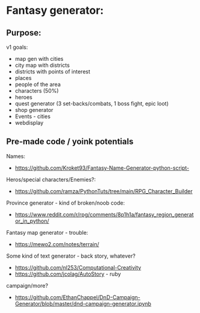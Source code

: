 # Fantasy generator:

## Purpose:

v1 goals:
- map gen with cities
- city map with districts
- districts with points of interest
- places
- people of the area
- characters (50%) 
- heroes
- quest generator (3 set-backs/combats, 1 boss fight, epic loot)
- shop generator
- Events - cities
- webdisplay



## Pre-made code / yoink potentials

Names:
- https://github.com/Kroket93/Fantasy-Name-Generator-python-script-

Heros/special characters/Enemies?:
- https://github.com/ramza/PythonTuts/tree/main/RPG_Character_Builder

Province generator - kind of broken/noob code:
- https://www.reddit.com/r/rpg/comments/8p1h1a/fantasy_region_generator_in_python/

Fantasy map generator - trouble:
- https://mewo2.com/notes/terrain/

Some kind of text generator - back story, whatever?
- https://github.com/nl253/Computational-Creativity
- https://github.com/jcolag/AutoStory - ruby

campaign/more?
- https://github.com/EthanChappel/DnD-Campaign-Generator/blob/master/dnd-campaign-generator.ipynb










